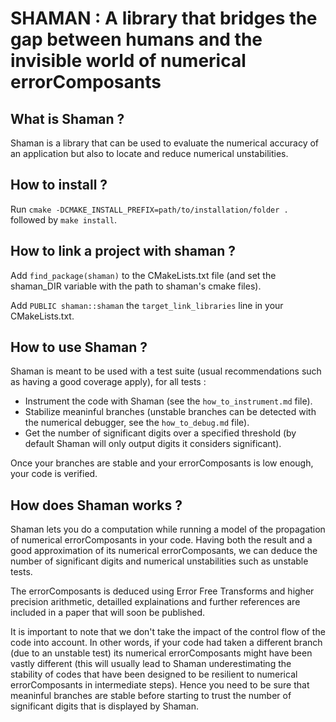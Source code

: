 # SHAMAN : A library that bridges the gap between humans and the invisible world of numerical errorComposants

## What is Shaman ?

Shaman is a library that can be used to evaluate the numerical accuracy of an application but also to locate and reduce numerical unstabilities.

## How to install ?

Run `cmake -DCMAKE_INSTALL_PREFIX=path/to/installation/folder .` followed by `make install`.

## How to link a project with shaman ?

Add `find_package(shaman)` to the CMakeLists.txt file (and set the shaman_DIR variable with the path to shaman's cmake files).

Add `PUBLIC shaman::shaman` the `target_link_libraries` line in your CMakeLists.txt.

## How to use Shaman ?

Shaman is meant to be used with a test suite (usual recommendations such as having a good coverage apply), for all tests :

- Instrument the code with Shaman (see the `how_to_instrument.md` file).
- Stabilize meaninful branches (unstable branches can be detected with the numerical debugger, see the `how_to_debug.md` file).
- Get the number of significant digits over a specified threshold (by default Shaman will only output digits it considers significant).

Once your branches are stable and your errorComposants is low enough, your code is verified.

## How does Shaman works ?

Shaman lets you do a computation while running a model of the propagation of numerical errorComposants in your code.
Having both the result and a good approximation of its numerical errorComposants, we can deduce the number of significant digits and numerical unstabilities such as unstable tests.

The errorComposants is deduced using Error Free Transforms and higher precision arithmetic, detailled explainations and further references are included in a paper that will soon be published.

It is important to note that we don't take the impact of the control flow of the code into account.
In other words, if your code had taken a different branch (due to an unstable test) its numerical errorComposants might have been vastly different
(this will usually lead to Shaman underestimating the stability of codes that have been designed to be resilient to numerical errorComposants in intermediate steps).
Hence you need to be sure that meaninful branches are stable before starting to trust the number of significant digits that is displayed by Shaman.
